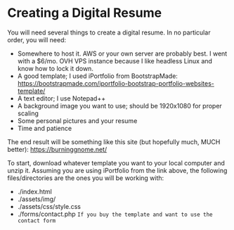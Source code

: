 # Creating a Digital Resume

You will need several things to create a digital resume. In no particular order, you will need:

* Somewhere to host it. AWS or your own server are probably best. I went with a $6/mo. OVH VPS instance because I like headless Linux and know how to lock it down.
* A good template; I used iPortfolio from BootstrapMade: https://bootstrapmade.com/iportfolio-bootstrap-portfolio-websites-template/
* A text editor; I use Notepad++
* A background image you want to use; should be 1920x1080 for proper scaling
* Some personal pictures and your resume
* Time and patience


The end result will be something like this site (but hopefully much, MUCH better): https://burninggnome.net/

To start, download whatever template you want to your local computer and unzip it. Assuming you are using iPortfolio from the link above, the following files/directories are the ones you will be working with:

* ./index.html
* ./assets/img/
* ./assets/css/style.css
* ./forms/contact.php `If you buy the template and want to use the contact form`

